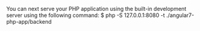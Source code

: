 You can next serve your PHP application using the built-in development server using the following command:
$ php -S 127.0.0.1:8080 -t ./angular7-php-app/backend


